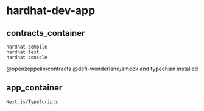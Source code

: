 # hardhat-dev-app

## contracts_container

```
hardhat compile
hardhat test
hardhat console
```

@openzeppelin/contracts
@defi-wonderland/smock
and typechain installed

## app_container

```
Next.js/TypeScripts
```

